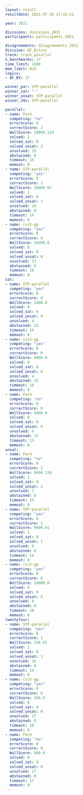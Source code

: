 ```yaml
---
layout: result
resultdate: 2021-07-18 17:32:11

year: 2021

divisions: divisions_2021
participants: participants_2021

disagreements: disagreements_2021
division: QF_Bitvec
track: track_parallel
n_benchmarks: 17
time_limit: 1200
mem_limit: N/A
logics:
- QF_BV: 17

winner_par: STP-parallel
winner_sat: "-"
winner_unsat: STP-parallel
winner_24s: STP-parallel

parallel:
- name: Par4
  competing: "no"
  errorScore: 0
  correctScore: 2
  WallScore: 19098.118
  solved: 2
  solved_sat: 0
  solved_unsat: 2
  unsolved: 15
  abstained: 0
  timeout: 15
  memout: 0
- name: STP-parallel
  competing: "yes"
  errorScore: 0
  correctScore: 1
  WallScore: 16800.01
  solved: 1
  solved_sat: 0
  solved_unsat: 1
  unsolved: 16
  abstained: 0
  timeout: 14
  memout: 0
- name: cvc5-gg
  competing: "yes"
  errorScore: 0
  correctScore: 0
  WallScore: 19200.0
  solved: 0
  solved_sat: 0
  solved_unsat: 0
  unsolved: 17
  abstained: 0
  timeout: 16
  memout: 0
sat:
- name: STP-parallel
  competing: "yes"
  errorScore: 0
  correctScore: 0
  WallScore: 2400.0
  solved: 0
  solved_sat: 0
  solved_unsat: 0
  unsolved: 4
  abstained: 13
  timeout: 14
  memout: 0
- name: cvc5-gg
  competing: "yes"
  errorScore: 0
  correctScore: 0
  WallScore: 4800.0
  solved: 0
  solved_sat: 0
  solved_unsat: 0
  unsolved: 4
  abstained: 13
  timeout: 16
  memout: 0
- name: Par4
  competing: "no"
  errorScore: 0
  correctScore: 0
  WallScore: 4800.0
  solved: 0
  solved_sat: 0
  solved_unsat: 0
  unsolved: 4
  abstained: 13
  timeout: 15
  memout: 0
unsat:
- name: Par4
  competing: "no"
  errorScore: 0
  correctScore: 2
  WallScore: 9498.118
  solved: 2
  solved_sat: 0
  solved_unsat: 2
  unsolved: 7
  abstained: 8
  timeout: 15
  memout: 0
- name: STP-parallel
  competing: "yes"
  errorScore: 0
  correctScore: 1
  WallScore: 9600.01
  solved: 1
  solved_sat: 0
  solved_unsat: 1
  unsolved: 8
  abstained: 8
  timeout: 14
  memout: 0
- name: cvc5-gg
  competing: "yes"
  errorScore: 0
  correctScore: 0
  WallScore: 10800.0
  solved: 0
  solved_sat: 0
  solved_unsat: 0
  unsolved: 9
  abstained: 8
  timeout: 16
  memout: 0
twentyfour:
- name: STP-parallel
  competing: "yes"
  errorScore: 0
  correctScore: 1
  WallScore: 336.01
  solved: 1
  solved_sat: 0
  solved_unsat: 1
  unsolved: 16
  abstained: 0
  timeout: 14
  memout: 0
- name: cvc5-gg
  competing: "yes"
  errorScore: 0
  correctScore: 0
  WallScore: 384.0
  solved: 0
  solved_sat: 0
  solved_unsat: 0
  unsolved: 17
  abstained: 0
  timeout: 16
  memout: 0
- name: Par4
  competing: "no"
  errorScore: 0
  correctScore: 0
  WallScore: 408.0
  solved: 0
  solved_sat: 0
  solved_unsat: 0
  unsolved: 17
  abstained: 0
  timeout: 17
  memout: 0
---
```

